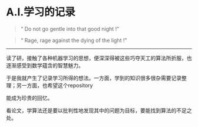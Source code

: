 # A.I.学习的记录
>“ Do not go gentle into that good night !”

>“ Rage, rage against the dying of the light !”

---

读了研，接触了各种机器学习的思想，便深深得被这些巧夺天工的算法所折服，也逐渐感受到数学蕴含的智慧魅力。

于是我就产生了记录学习所得的想法。一方面，学到的知识很多很杂需要记录整理；另一方面，也希望这个repository 

能成为珍贵的回忆。

看论文，学算法还是要以批判性地发现其中的问题为目标，要能找到算法的不足之处。